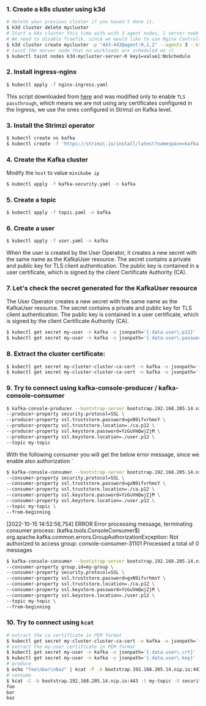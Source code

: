 ### 1. Create a k8s cluster using k3d

```bash
# delete your previous cluster if you haven't done it.
$ k3d cluster delete mycluster
# Start a k8s cluster this time with with 3 agent nodes, 1 server node (control-plane), 
# We need to disable Traefik, since we would like to use Nginx Controller which is tested with Strimzi
$ k3d cluster create mycluster -p "443:443@agent:0,1,2" --agents 3 --k3s-arg "--disable=traefik@server:0" 
# taint the server node that no workloads are scheduled on it
$ kubectl taint nodes k3d-mycluster-server-0 key1=value1:NoSchedule
```

### 2. Install ingress-nginx

```bash
$ kubectl apply -f nginx-ingress.yaml
```

This script downloaded from [here](https://kubernetes.github.io/ingress-nginx/deploy/#quick-start) and was modified only to enable `TLS passthrough`, which means we are not using any certificates configured in the Ingress, we use the ones configured in Strimzi on Kafka level.

### 3. Install the Strimzi operator

```bash
$ kubectl create ns kafka
$ kubectl create -f 'https://strimzi.io/install/latest?namespace=kafka' -n kafka
```

### 4. Create the Kafka cluster

Modify the `host` to value `minikube ip`

```bash
$ kubectl apply -f kafka-security.yaml -n kafka
```

### 5. Create a topic

```bash
$ kubectl apply -f topic.yaml -n kafka
```

### 6. Create a user

```bash
$ kubectl apply -f user.yaml -n kafka
```

When the user is created by the User Operator, it creates a new secret with the same name as the KafkaUser resource. 
The secret contains a private and public key for TLS client authentication.
The public key is contained in a user certificate, which is signed by the client Certificate Authority (CA).

### 7. Let's check the secret generated for the KafkaUser resource

The User Operator creates a new secret with the same name as the KafkaUser resource. 
The secret contains a private and public key for TLS client authentication. 
The public key is contained in a user certificate, which is signed by the client Certificate Authority (CA).

```bash
$ kubectl get secret my-user -n kafka -o jsonpath='{.data.user\.p12}' | base64 -d > user.p12
$ kubectl get secret my-user -n kafka -o jsonpath='{.data.user\.password}' | base64 -d > user.password
```

### 8. Extract the cluster certificate:

```bash
$ kubectl get secret my-cluster-cluster-ca-cert -n kafka -o jsonpath='{.data.ca\.p12}' | base64 -d > ca.p12
$ kubectl get secret my-cluster-cluster-ca-cert -n kafka -o jsonpath='{.data.ca\.password}' | base64 -d > ca.password
```

### 9. Try to connect using kafka-console-producer / kafka-console-consumer

```bash
$ kafka-console-producer --bootstrap-server bootstrap.192.168.205.14.nip.io:443 \
--producer-property security.protocol=SSL \
--producer-property ssl.truststore.password=gxN9ifvrhmsY \
--producer-property ssl.truststore.location=./ca.p12 \
--producer-property ssl.keystore.password=YzGuVmQwjZjM \
--producer-property ssl.keystore.location=./user.p12 \
--topic my-topic
```

With the following consumer you will get the below error message, since we enable also authorization
`
```bash
$ kafka-console-consumer --bootstrap-server bootstrap.192.168.205.14.nip.io:443 \
--consumer-property security.protocol=SSL \
--consumer-property ssl.truststore.password=gxN9ifvrhmsY \
--consumer-property ssl.truststore.location=./ca.p12 \
--consumer-property ssl.keystore.password=YzGuVmQwjZjM \
--consumer-property ssl.keystore.location=./user.p12 \
--topic my-topic \
--from-beginning
```

[2022-10-15 14:52:56,754] ERROR Error processing message, terminating consumer process:  (kafka.tools.ConsoleConsumer$)
org.apache.kafka.common.errors.GroupAuthorizationException: Not authorized to access group: console-consumer-31101
Processed a total of 0 messages

```bash
$ kafka-console-consumer --bootstrap-server bootstrap.192.168.205.14.nip.io:443 \
--consumer-property group.id=my-group \
--consumer-property security.protocol=SSL \
--consumer-property ssl.truststore.password=gxN9ifvrhmsY \
--consumer-property ssl.truststore.location=./ca.p12 \
--consumer-property ssl.keystore.password=YzGuVmQwjZjM \
--consumer-property ssl.keystore.location=./user.p12 \
--topic my-topic \
--from-beginning
```

### 10. Try to connect using `kcat`

```bash
# extract the ca certificate in PEM format
$ kubectl get secret my-cluster-cluster-ca-cert -n kafka -o jsonpath='{.data.ca\.crt}' | base64 -d > ca.crt
# extract the my-user certificate in PEM format
$ kubectl get secret my-user -n kafka -o jsonpath='{.data.user\.crt}' | base64 -d > user.crt
$ kubectl get secret my-user -n kafka -o jsonpath='{.data.user\.key}' | base64 -d > user.key
# produce
$ echo "foo\nbar\nbaz" | kcat -P -b bootstrap.192.168.205.14.nip.io:443 -t my-topic -X security.protocol=SSL -X ssl.ca.location=./ca.crt -X ssl.certificate.location=./user.crt -X ssl.key.location=./user.key 
# consume 
$ kcat -C -b bootstrap.192.168.205.14.nip.io:443 -t my-topic -X security.protocol=SSL -X ssl.ca.location=./ca.crt -X ssl.certificate.location=./user.crt -X ssl.key.location=./user.key 
foo
bar
baz 
```


